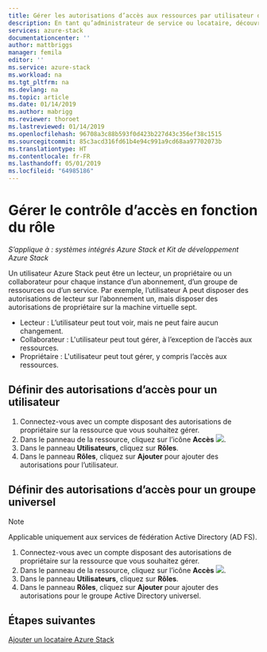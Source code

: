 ```yaml
---
title: Gérer les autorisations d’accès aux ressources par utilisateur dans Azure Stack (administrateur de service et locataire) | Microsoft Docs
description: En tant qu’administrateur de service ou locataire, découvrez comment gérer les autorisations de contrôle d’accès en fonction du rôle (RBAC).
services: azure-stack
documentationcenter: ''
author: mattbriggs
manager: femila
editor: ''
ms.service: azure-stack
ms.workload: na
ms.tgt_pltfrm: na
ms.devlang: na
ms.topic: article
ms.date: 01/14/2019
ms.author: mabrigg
ms.reviewer: thoroet
ms.lastreviewed: 01/14/2019
ms.openlocfilehash: 96708a3c88b593f0d423b227d43c356ef38c1515
ms.sourcegitcommit: 85c3acd316fd61b4e94c991a9cd68aa97702073b
ms.translationtype: HT
ms.contentlocale: fr-FR
ms.lasthandoff: 05/01/2019
ms.locfileid: "64985186"
---
```

# <a name="manage-role-based-access-control"></a>Gérer le contrôle d’accès en fonction du rôle

*S’applique à : systèmes intégrés Azure Stack et Kit de développement Azure Stack*

Un utilisateur Azure Stack peut être un lecteur, un propriétaire ou un collaborateur pour chaque instance d’un abonnement, d’un groupe de ressources ou d’un service. Par exemple, l’utilisateur A peut disposer des autorisations de lecteur sur l’abonnement un, mais disposer des autorisations de propriétaire sur la machine virtuelle sept.

 - Lecteur : L’utilisateur peut tout voir, mais ne peut faire aucun changement.
 - Collaborateur : L'utilisateur peut tout gérer, à l’exception de l’accès aux ressources.
 - Propriétaire : L'utilisateur peut tout gérer, y compris l’accès aux ressources.

## <a name="set-access-permissions-for-a-user"></a>Définir des autorisations d’accès pour un utilisateur

1. Connectez-vous avec un compte disposant des autorisations de propriétaire sur la ressource que vous souhaitez gérer.
2. Dans le panneau de la ressource, cliquez sur l’icône **Accès** ![](media/azure-stack-manage-permissions/image1.png).
3. Dans le panneau **Utilisateurs**, cliquez sur **Rôles**.
4. Dans le panneau **Rôles**, cliquez sur **Ajouter** pour ajouter des autorisations pour l’utilisateur.

## <a name="set-access-permissions-for-a-universal-group"></a>Définir des autorisations d’accès pour un groupe universel 

> [!Note]
> Applicable uniquement aux services de fédération Active Directory (AD FS).

1. Connectez-vous avec un compte disposant des autorisations de propriétaire sur la ressource que vous souhaitez gérer.
2. Dans le panneau de la ressource, cliquez sur l’icône **Accès** ![](media/azure-stack-manage-permissions/image1.png).
3. Dans le panneau **Utilisateurs**, cliquez sur **Rôles**.
4. Dans le panneau **Rôles**, cliquez sur **Ajouter** pour ajouter des autorisations pour le groupe Active Directory universel.

## <a name="next-steps"></a>Étapes suivantes
[Ajouter un locataire Azure Stack](azure-stack-add-new-user-aad.md)

